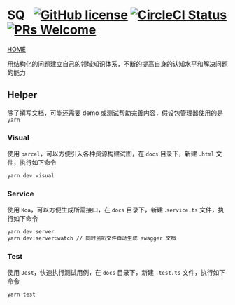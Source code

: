 # SQ &nbsp; [![GitHub license](https://img.shields.io/badge/license-MIT-blue.svg)](https://github.com/tolerance-go/sq/blob/master/LICENSE) [![CircleCI Status](https://circleci.com/gh/tolerance-go/sq.svg?style=shield&circle-token=:circle-token)](https://circleci.com/gh/tolerance-go/sq) [![PRs Welcome](https://img.shields.io/badge/PRs-welcome-brightgreen.svg)](https://github.com/tolerance-go/sq/pulls)

[HOME](http://47.92.70.143)

用结构化的问题建立自己的领域知识体系，不断的提高自身的认知水平和解决问题的能力

## Helper

除了撰写文档，可能还需要 demo 或测试帮助完善内容，假设包管理器使用的是 `yarn`

### Visual

使用 `parcel`，可以方便引入各种资源构建试图，在 `docs` 目录下，新建 `.html` 文件，执行如下命令

```bash
yarn dev:visual
```

### Service

使用 `Koa`，可以方便生成所需接口，在 `docs` 目录下，新建 .`service.ts` 文件，执行如下命令

```bash
yarn dev:server
yarn dev:server:watch // 同时监听文件自动生成 swagger 文档
```

### Test

使用 `Jest`，快速执行测试用例，在 `docs` 目录下，新建 `.test.ts` 文件，执行如下命令

```bash
yarn test
```
